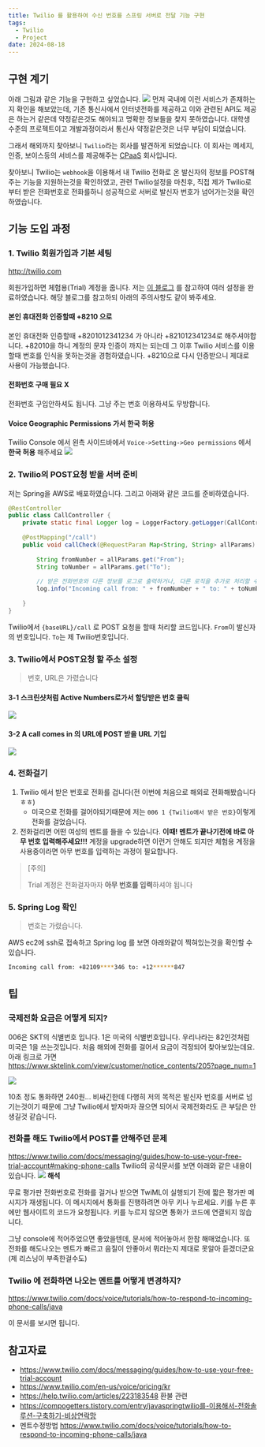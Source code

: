 ```yaml
---
title: Twilio 를 활용하여 수신 번호를 스프링 서버로 전달 기능 구현
tags:
  - Twilio
  - Project
date: 2024-08-18
---
```

## 구현 계기
아래 그림과 같은 기능을 구현하고 싶었습니다.
![](twilio01.png)
먼저 국내에 이런 서비스가 존재하는지 확인을 해보았는데, 기존 통신사에서 인터넷전화를 제공하고 이와 관련된 API도 제공은 하는거 같은데 약정같은것도 해야되고 명확한 정보들을 찾지 못하였습니다. 대학생 수준의 프로젝트이고 개발과정이라서 통신사 약정같은것은 너무 부담이 되었습니다.

그래서 해외까지 찾아보니 `Twilio`라는 회사를 발견하게 되었습니다. 이 회사는 메세지, 인증, 보이스등의 서비스를 제공해주는 [CPaaS](https://www.forbes.com/advisor/business/software/what-is-cpaas/) 회사입니다.

찾아보니 Twilio는 `webhook`을 이용해서 내 Twilio 전화로 온 발신자의 정보를 POST해주는 기능을 지원하는것을 확인하였고, 관련 Twilio설정을 마친후, 직접 제가 Twilio로 부터 받은 전화번호로 전화를하니 성공적으로 서버로 발신자 번호가 넘어가는것을 확인하였습니다.
## 기능 도입 과정
### 1. Twilio 회원가입과 기본 세팅
http://twilio.com 

회원가입하면 체험용(Trial) 계정을 줍니다. 저는 [이 블로그](https://compogetters.tistory.com/entry/javaspringtwilio를-이용해서-전화솔루션-구축하기-비상연락망) 를 참고하여 여러 설정을 완료하였습니다. 해당 블로그를 참고하되 아래의 주의사항도 같이 봐주세요.
#### 본인 휴대전화 인증할때 +8210 으로
본인 휴대전화 인증할때 +8201012341234 가 아니라 +821012341234로 해주셔야합니다. +82010을 하니 계정의 문자 인증이 까지는 되는데 그 이후 Twilio 서비스를 이용할때 번호를 인식을 못하는것을 경험하였습니다. +8210으로 다시 인증받으니 제대로 사용이 가능했습니다.

#### 전화번호 구매 필요 X

전화번호 구입안하셔도 됩니다. 그냥 주는 번호 이용하셔도 무방합니다.
#### Voice Geographic Permissions 가서 한국 허용
Twilio Console 에서 왼측 사이드바에서 `Voice->Setting->Geo permissions` 에서 **한국 허용** 해주세요
![](twilio02.png)


### 2. Twilio의 POST요청 받을 서버 준비
저는 Spring을 AWS로 배포하였습니다. 그리고 아래와 같은 코드를 준비하였습니다.
```java
@RestController  
public class CallController {  
    private static final Logger log = LoggerFactory.getLogger(CallController.class);  
  
    @PostMapping("/call")  
    public void callCheck(@RequestParam Map<String, String> allParams) {  
  
        String fromNumber = allParams.get("From");  
        String toNumber = allParams.get("To");  
  
        // 받은 전화번호와 다른 정보를 로그로 출력하거나, 다른 로직을 추가로 처리할 수 있습니다.  
        log.info("Incoming call from: " + fromNumber + " to: " + toNumber);  
  
    }  
}
```
Twilio에서 `{baseURL}/call` 로 POST 요청을 할때 처리할 코드입니다. `From`이 발신자의 번호입니다. `To`는 제 Twilio번호입니다.
### 3. Twilio에서 POST요청 할 주소 설정
>번호, URL은 가렸습니다

#### 3-1 스크린샷처럼 Active Numbers로가서 할당받은 번호 클릭

![](twilio03.png)

#### 3-2 A call comes in 의 URL에 POST 받을 URL 기입

![](twilio04.png)


### 4. 전화걸기
1. Twilio 에서 받은 번호로 전화를 겁니다(전 이번에 처음으로 해외로 전화해봤습니다 ㅎㅎ) 
	- 미국으로 전화를 걸어야되기때문에 저는 `006 1 {Twilio에서 받은 번호}`이렇게 전화를 걸었습니다.
2. 전화걸리면 어떤 여성의 멘트를 들을 수 있습니다. **이때! 멘트가 끝나기전에 바로 아무 번호 입력해주세요!!!** 
계정을 upgrade하면 이런거 안해도 되지만 체험용 계정을 사용중이라면 아무 번호를 입력하는 과정이 필요합니다.

> [주의]
> 
> Trial 계정은 전화걸자마자 **아무 번호를 입력**하셔야 됩니다

### 5. Spring Log 확인
> 번호는 가렸습니다.

AWS ec2에 ssh로 접속하고 Spring log 를 보면 아래와같이 찍혀있는것을 확인할 수 있습니다.

```bash
Incoming call from: +82109****346 to: +12******847
```
## 팁

### 국제전화 요금은 어떻게 되지?
006은 SKT의 식별번호 입니다. 1은 미국의 식별번호입니다. 우리나라는 82인것처럼 미국은 1을 쓰는것입니다. 처음 해외에 전화를 걸어서 요금이 걱정되어 찾아보았는데요. 아래 링크로 가면
https://www.sktelink.com/view/customer/notice_contents/205?page_num=1

![](twilio05.png)

10초 정도 통화하면 240원... 비싸긴한데 다행히 저의 목적은 발신자 번호를 서버로 넘기는것이기 때문에 그냥 Twilio에서 받자마자 끊으면 되어서 국제전화라도 큰 부담은 안 생길것 같습니다.
### 전화를 해도 Twilio에서 POST를 안해주던 문제

https://www.twilio.com/docs/messaging/guides/how-to-use-your-free-trial-account#making-phone-calls Twilio의 공식문서를 보면 아래와 같은 내용이 있습니다.
![](twilio06.png)
**해석**

무료 평가판 전화번호로 전화를 걸거나 받으면 TwiML이 실행되기 전에 짧은 평가판 메시지가 재생됩니다.
이 메시지에서 통화를 진행하려면 아무 키나 누르세요. 키를 누른 후에만 웹사이트의 코드가 요청됩니다.
키를 누르지 않으면 통화가 코드에 연결되지 않습니다.

그냥 console에 적어주었으면 좋았을텐데, 문서에 적어놓아서 한참 해매었습니다. 또 전화를 해도나오는 멘트가 빠르고 음질이 안좋아서 뭐라는지 제대로 못알아 듣겠더군요(제 리스닝이 부족한걸수도)

### Twilio 에 전화하면 나오는 멘트를 어떻게 변경하지?
https://www.twilio.com/docs/voice/tutorials/how-to-respond-to-incoming-phone-calls/java

이 문서를 보시면 됩니다.

## 참고자료

- https://www.twilio.com/docs/messaging/guides/how-to-use-your-free-trial-account
- https://www.twilio.com/en-us/voice/pricing/kr
- https://help.twilio.com/articles/223183548 환불 관련
- https://compogetters.tistory.com/entry/javaspringtwilio를-이용해서-전화솔루션-구축하기-비상연락망
- 멘트수정방법 https://www.twilio.com/docs/voice/tutorials/how-to-respond-to-incoming-phone-calls/java
